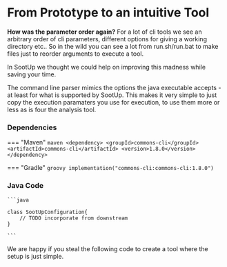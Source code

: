 # From Prototype to an intuitive Tool
**How was the parameter order again?**
For a lot of cli tools we see an arbitrary order of cli parameters, different options for giving a working directory etc..
So in the wild you can see a lot from run.sh/run.bat to make files just to reorder arguments to execute a tool.

In SootUp we thought we could help on improving this madness while saving your time.

The command line parser mimics the options the java executable accepts - at least for what is supported by SootUp.
This makes it very simple to just copy the execution paramaters you use for execution, to use them more or less as is four the analysis tool.

### Dependencies
=== "Maven"
    ```maven
    <dependency>
        <groupId>commons-cli</groupId>
        <artifactId>commons-cli</artifactId>
        <version>1.8.0</version>
    </dependency>
    ```

=== "Gradle"
    ```groovy
        implementation("commons-cli:commons-cli:1.8.0")
    ```

### Java Code

    ```java
    
    class SootUpConfiguration{
        // TODO incorporate from downstream
    }
    
    ```

We are happy if you steal the following code to create a tool where the setup is just simple.
